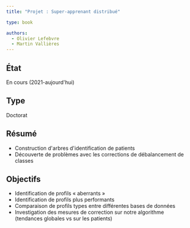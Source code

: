 ```yaml
---
title: "Projet : Super-apprenant distribué"

type: book

authors:
  - Olivier Lefebvre
  - Martin Vallières
---
```


## État

En cours (2021-aujourd'hui)

## Type

Doctorat

## Résumé

- Construction d'arbres d'identification de patients
- Découverte de problèmes avec les corrections de débalancement de classes

## Objectifs

- Identification de profils « aberrants »
- Identification de profils plus performants
- Comparaison de profils types entre différentes bases de données
- Investigation des mesures de correction sur notre algorithme (tendances globales vs sur les patients)
